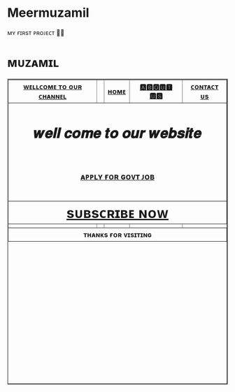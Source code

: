 # Meermuzamil<br>
ᴍʏ ғɪʀsᴛ ᴘʀᴏᴊᴇᴄᴛ 🥰🥰<br>
<h1>ᴍᴜᴢᴀᴍɪʟ<font color="pink"></h1>
 <title></title>
</head>
<body>
<table border="2"width="100%"height="700px">
<tr>
<th> <a href="https://www.indgovtjobs.in">ᴡᴇʟʟᴄᴏᴍᴇ ᴛᴏ ᴏᴜʀ ᴄʜᴀɴɴᴇʟ</th></a>
<th> </th>
<th>  <a href="https://www.indgovtjobs.in">ʜᴏᴍᴇ</th></a>
<th> <a href="https://www.timesinternet.in">🅰🅱🅾🆄🆃 🆄🆂 </th></a>
<th>  <a href="https://www.indgovtjobs.in 9103594759">ᴄᴏɴᴛᴀᴄᴛ ᴜs </th></a>
</tr>
<!...row 2....>
<tr>
<th colspan="6"</th>
<h1>𝒘𝒆𝒍𝒍 𝒄𝒐𝒎𝒆 𝒕𝒐 𝒐𝒖𝒓 𝒘𝒆𝒃𝒔𝒊𝒕𝒆</h1><br>
<h3><a href="https://www.indgovtjobs.in">ᴀᴘᴘʟʏ ғᴏʀ ɢᴏᴠᴛ ᴊᴏʙ<h2>
</tr>
<!...row 3....>
<tr>
<th colspan="6"</th>
<font size ="6" color="gold"><a href="https://www.indgovtjobs.in"> sᴜʙsᴄʀɪʙᴇ ɴᴏᴡ </font>
</tr>
<!...row 4....>
<tr>
<th></th>
<th></th>
<th></th>
<th></th>
</tr>
<!...row 5....>
<tr>
</tr>
<!...row 6....>
<tr>
<th colspan="6">ᴛʜᴀɴᴋs ғᴏʀ ᴠɪsɪᴛɪɴɢ</th>

</tr>
</body>
</html>
